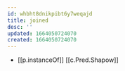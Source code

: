 ```yaml
---
id: whbht8dnikpibt6y7weqajd
title: joined
desc: ''
updated: 1664050724070
created: 1664050724070
---
```

- [[p.instanceOf]] [[c.Pred.Shapow]]
